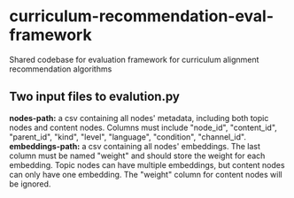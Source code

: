 # curriculum-recommendation-eval-framework
Shared codebase for evaluation framework for curriculum alignment recommendation algorithms

## Two input files to evalution.py
**nodes-path:** a csv containing all nodes' metadata, including both topic nodes and content nodes. Columns must include "node_id", "content_id", "parent_id", "kind", "level", "language", "condition", "channel_id".  
**embeddings-path:** a csv containing all nodes' embeddings. The last column must be named "weight" and should store the weight for each embedding. Topic nodes can have multiple embeddings, but content nodes can only have one embedding. The "weight" column for content nodes will be ignored.
